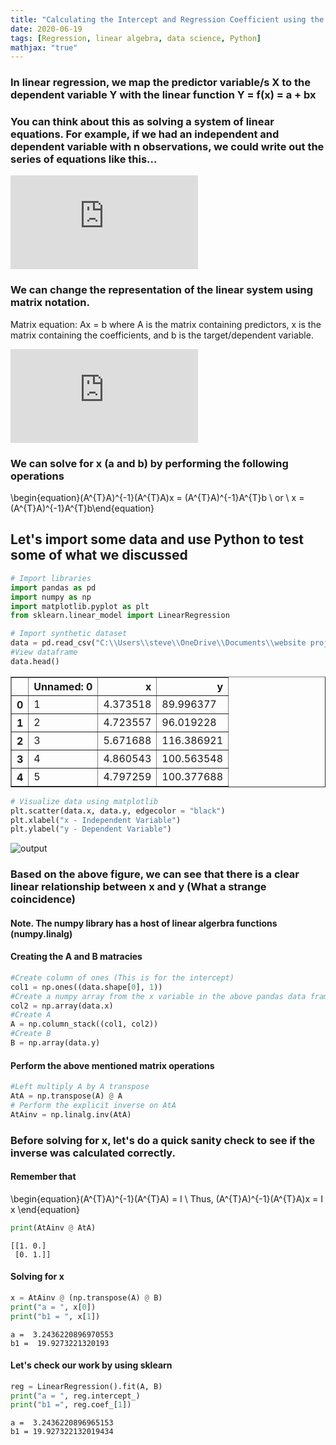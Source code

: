 ```yaml
---
title: "Calculating the Intercept and Regression Coefficient using the Matrix Inverse in Python"
date: 2020-06-19
tags: [Regression, linear algebra, data science, Python]
mathjax: "true"
---
```


### In linear regression, we map the predictor variable/s X to the dependent variable Y with the linear function Y = f(x) = a + bx

### You can think about this as solving a system of linear equations. For example, if we had an independent and dependent variable with n observations, we could write out the series of equations like this...

![first equation](https://latex.codecogs.com/gif.latex?%5CLARGE%20%5Cbegin%7Balign*%7D%20y_%7B1%7D%20%3D%20a%20&plus;%20b_%7B1%7Dx_%7B1%7D%20%5C%5C%20y_%7B2%7D%20%3D%20a%20&plus;%20b_%7B1%7Dx_%7B2%7D%20%5C%5C%20..............%20%5C%5C%20y_%7Bn-1%7D%20%3D%20a%20&plus;%20b_%7B1%7Dx_%7Bn-1%7D%5C%5C%20y_%7Bn%7D%20%3D%20a%20&plus;%20b_%7B1%7Dx_%7Bn%7D%20%5Cend%7Balign*%7D)

### We can change the representation of the linear system using matrix notation. 
Matrix equation: Ax = b where A is the matrix containing predictors, x is the matrix containing the coefficients, and b is the target/dependent variable.

![second equation](https://latex.codecogs.com/gif.latex?%5CLARGE%20%5Cbegin%7Bequation%7D%20%5Cbegin%7Bbmatrix%7D%201%20%26%20x_%7B1%7D%20%5C%5C%201%20%26%20x_%7B2%7D%20%5C%5C%20...%20%26%20...%20%5C%5C%201%20%26%20x_%7Bn-1%7D%5C%5C%201%20%26%20x_%7Bn%7D%20%5Cend%7Bbmatrix%7D%20%5Cbegin%7Bbmatrix%7D%20a%5C%5C%20b_%7B1%7D%20%5Cend%7Bbmatrix%7D%20%3D%20%5Cbegin%7Bbmatrix%7D%20y_%7B1%7D%20%5C%5C%20y_%7B2%7D%20%5C%5C%20...%20%5C%5C%20y_%7Bn-1%7D%20%5C%5C%20y_%7Bn%7D%20%5Cend%7Bbmatrix%7D%20%5Cend%7Bequation%7D)

### We can solve for x (a and b) by performing the following operations
\begin{equation}(A^{T}A)^{-1}(A^{T}A)x = (A^{T}A)^{-1}A^{T}b \ or \ x = (A^{T}A)^{-1}A^{T}b\end{equation}


## Let's import some data and use Python to test some of what we discussed 


```python
# Import libraries
import pandas as pd 
import numpy as np
import matplotlib.pyplot as plt
from sklearn.linear_model import LinearRegression
```


```python
# Import synthetic dataset 
data = pd.read_csv("C:\\Users\\steve\\OneDrive\\Documents\\website projects\\statistics\\synthetic data\\simple_regression.csv")
#View dataframe
data.head()
```




<div>
<style scoped>
    .dataframe tbody tr th:only-of-type {
        vertical-align: middle;
    }

    .dataframe tbody tr th {
        vertical-align: top;
    }

    .dataframe thead th {
        text-align: right;
    }
</style>
<table border="1" class="dataframe">
  <thead>
    <tr style="text-align: right;">
      <th></th>
      <th>Unnamed: 0</th>
      <th>x</th>
      <th>y</th>
    </tr>
  </thead>
  <tbody>
    <tr>
      <th>0</th>
      <td>1</td>
      <td>4.373518</td>
      <td>89.996377</td>
    </tr>
    <tr>
      <th>1</th>
      <td>2</td>
      <td>4.723557</td>
      <td>96.019228</td>
    </tr>
    <tr>
      <th>2</th>
      <td>3</td>
      <td>5.671688</td>
      <td>116.386921</td>
    </tr>
    <tr>
      <th>3</th>
      <td>4</td>
      <td>4.860543</td>
      <td>100.563548</td>
    </tr>
    <tr>
      <th>4</th>
      <td>5</td>
      <td>4.797259</td>
      <td>100.377688</td>
    </tr>
  </tbody>
</table>
</div>




```python
# Visualize data using matplotlib
plt.scatter(data.x, data.y, edgecolor = "black")
plt.xlabel("x - Independent Variable")
plt.ylabel("y - Dependent Variable")
```

![output](/image/regression/xvy_2.png)


### Based on the above figure, we can see that there is a clear linear relationship between x and y (What a strange coincidence)

#### Note. The numpy library has a host of linear algerbra functions (numpy.linalg)

#### Creating the A and B matracies


```python
#Create column of ones (This is for the intercept)
col1 = np.ones((data.shape[0], 1)) 
#Create a numpy array from the x variable in the above pandas data frame
col2 = np.array(data.x)
#Create A
A = np.column_stack((col1, col2))
#Create B
B = np.array(data.y)
```

#### Perform the above mentioned matrix operations


```python
#Left multiply A by A transpose
AtA = np.transpose(A) @ A
# Perform the explicit inverse on AtA
AtAinv = np.linalg.inv(AtA)
```

### Before solving for x, let's do a quick sanity check to see if the inverse was calculated correctly.
#### Remember that 
\begin{equation}(A^{T}A)^{-1}(A^{T}A) = I \ Thus,
(A^{T}A)^{-1}(A^{T}A)x = I x \end{equation}


```python
print(AtAinv @ AtA)
```

    [[1. 0.]
     [0. 1.]]
    

#### Solving for x


```python
x = AtAinv @ (np.transpose(A) @ B)
print("a = ", x[0])
print("b1 = ", x[1])
```

    a =  3.2436220896970553
    b1 =  19.9273221320193
    

#### Let's check our work by using sklearn


```python
reg = LinearRegression().fit(A, B)
print("a = ", reg.intercept_)
print("b1 =", reg.coef_[1])
```

    a =  3.2436220896965153
    b1 = 19.927322132019434
    
